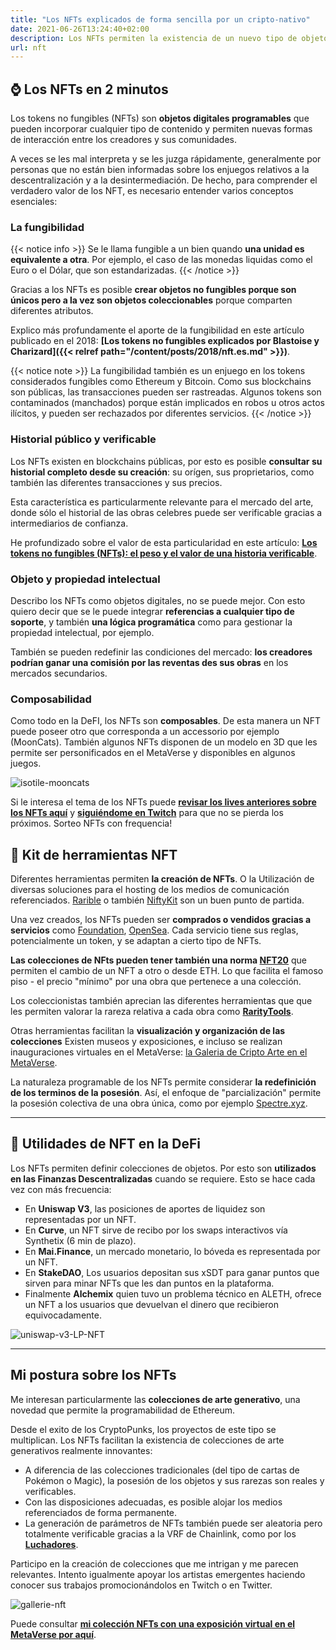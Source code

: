 ```yaml
---
title: "Los NFTs explicados de forma sencilla por un cripto-nativo"
date: 2021-06-26T13:24:40+02:00
description: Los NFTs permiten la existencia de un nuevo tipo de objetos digitales cuya contribución es realmente entendida por pocos. Les explico lo fundamental, lo que permiten hacer y como movilizarlos.
url: nft
---
```


## ⌚ Los NFTs en 2 minutos

Los tokens no fungibles (NFTs) son **objetos digitales programables** que pueden incorporar cualquier tipo de contenido y permiten nuevas formas de interacción entre los creadores y sus comunidades.

A veces se les mal interpreta y se les juzga rápidamente, generalmente por personas que no están bien informadas sobre los enjuegos relativos a la descentralización y a la desintermediación. De hecho, para comprender el verdadero valor de los NFT, es necesario entender varios conceptos esenciales:

### La fungibilidad

{{< notice info >}}
Se le llama fungible a un bien quando **una unidad es equivalente a otra**. Por ejemplo, el caso de las monedas liquidas como el Euro o el Dólar, que son estandarizadas.
{{< /notice >}}

Gracias a los NFTs es posible **crear objetos no fungibles porque son únicos pero a la vez son objetos coleccionables** porque comparten diferentes atributos. 

Explico más profundamente el aporte de la fungibilidad en este artículo publicado en el 2018: **[Los tokens no fungibles explicados por Blastoise y Charizard]({{< relref path="/content/posts/2018/nft.es.md" >}})**.

{{< notice note >}}
La fungibilidad también es un enjuego en los tokens considerados fungibles como Ethereum y Bitcoin. Como sus blockchains son públicas, las transacciones pueden ser rastreadas. Algunos tokens son contaminados (manchados) porque están implicados en robos u otros actos ilícitos, y pueden ser rechazados por diferentes servicios.
{{< /notice >}}

### Historial público y verificable

Los NFTs existen en blockchains públicas, por esto es posible **consultar su historial completo desde su creación**: su orígen, sus proprietarios, como también las diferentes transacciones y sus precios.

Esta característica es particularmente relevante para el mercado del arte, donde sólo el historial de las obras celebres puede ser verificable gracias a intermediarios de confianza.

He profundizado sobre el valor de esta particularidad en este artículo: **[Los tokens no fungibles (NFTs): el peso y el valor de una historia verificable](https://tokenbrice.xyz/nft-usecases/)**.

### Objeto y propiedad intelectual

Describo los NFTs como objetos digitales, no se puede mejor. Con esto quiero decir que se le puede integrar **referencias a cualquier tipo de soporte**, y también **una lógica programática** como para gestionar la propiedad intelectual, por ejemplo. 

También se pueden redefinir las condiciones del mercado: **los creadores podrían ganar una comisión por las reventas des sus obras** en los mercados secundarios.


### Composabilidad

Como todo en la DeFI, los NFTs son **composables**. De esta manera un NFT puede poseer otro que corresponda a un accessorio por ejemplo (MoonCats). También algunos NFTs disponen de un modelo en 3D que les permite ser personificados en el MetaVerse y disponibles en algunos juegos.

![isotile-mooncats](/img/others/isotile-mooncats.png "☝ Mis MoonCats que se pavonean en mi habitación gracias a Isotile.")

Si le interesa el tema de los NFTs puede **[revisar los lives anteriores sobre los NFTs aquí](https://www.youtube.com/watch?v=buCQbnM6mHw&list=PLreQl_vxgtPj0CF6Bsh7GPn_r9Vlm-kqz)** y **[siguiéndome en Twitch](https://twitch.tv/tokenbrice/)** para que no se pierda los próximos. Sorteo NFTs con frequencia!

## 🧰 Kit de herramientas NFT

Diferentes herramientas permiten **la creación de NFTs**. O la Utilización de diversas soluciones para el hosting de los medios de comunicación referenciados. [Rarible](https://rarible.com/) o también [NiftyKit](https://niftykit.com/) son un buen punto de partida.

Una vez creados, los NFTs pueden ser **comprados o vendidos gracias a servicios** como [Foundation](https://foundation.app/), [OpenSea](https://opensea.io/). Cada servicio tiene sus reglas, potencialmente un token, y se adaptan a cierto tipo de NFTs.

**Las colecciones de NFts pueden tener también una norma [NFT20](https://nft20.io/)** que permiten el cambio de un NFT a otro o desde ETH. Lo que facilita el famoso piso - el precio "mínimo" por una obra que pertenece a una colección.

Los coleccionistas también aprecian las diferentes herramientas que que les permiten valorar la rareza relativa a cada obra como **[RarityTools](https://rarity.tools/)**.

Otras herramientas facilitan la **visualización y organización de las colecciones** Existen museos y exposiciones, e incluso se realizan inauguraciones virtuales en el MetaVerse: [la Galeria de Cripto Arte en el MetaVerse](https://www.artsy.net/gallery-of-crypto-art).

La naturaleza programable de los NFTs permite considerar **la redefinición de los terminos de la posesión**. Así, el enfoque de "parcialización" permite la posesión colectiva de una obra única, como por ejemplo [Spectre.xyz](https://spectre.xyz/).

---

## 🧪 Utilidades de NFT en la DeFi

Los NFTs permiten definir colecciones de objetos. Por esto son **utilizados en las Finanzas Descentralizadas** cuando se requiere. Esto se hace cada vez con más frecuencia:

*   En **Uniswap V3**, las posiciones de aportes de liquidez son representadas por un NFT.
*   En **Curve**, un NFT sirve de recibo por los swaps interactivos vía Synthetix (6 min de plazo).
*   En **Mai.Finance**, un mercado monetario, lo bóveda es representada por un NFT.
*   En **StakeDAO**, Los usuarios depositan sus xSDT para ganar puntos que sirven para minar NFTs que les dan puntos en la plataforma.
*   Finalmente **Alchemix** quien tuvo un problema técnico en ALETH, ofrece un NFT a los usuarios que devuelvan el dinero que recibieron equivocadamente. 

![uniswap-v3-LP-NFT](/img/others/uniswapv3-lp-nft.gif "Visual de un NFT-LP Uniswap V3")

---

## Mi postura sobre los NFTs

Me interesan particularmente las **colecciones de arte generativo**, una novedad que permite la programabilidad de Ethereum.

Desde el exito de los CryptoPunks, los proyectos de este tipo se multiplican. Los NFTs facilitan la existencia de colecciones de arte generativos realmente innovantes:
- A diferencia de las colecciones tradicionales (del tipo de cartas de Pokémon o Magic), la posesión de los objetos y sus rarezas son reales y verificables.
- Con las disposiciones adecuadas, es posible alojar los medios referenciados de forma permanente.
- La generación de parámetros de NFTs también puede ser aleatoria pero totalmente verificable gracias a la VRF de Chainlink, como por los **[Luchadores](https://luchadores.io)**.

Participo en la creación de colecciones que me intrigan y me parecen relevantes. Intento igualmente apoyar los artistas emergentes haciendo conocer sus trabajos promocionándolos en Twitch o en Twitter. 

![gallerie-nft](/img/others/gallerie-nft.png "Exposición virtual de mis NFTs")

Puede consultar **[mi colección NFTs con una exposición virtual en el MetaVerse por aquí](https://oncyber.io/tokenbrice)**.
